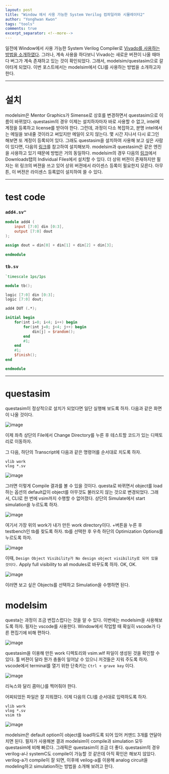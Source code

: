 ```yaml
---
layout: post
title: "Window 에서 사용 가능한 System Verilog 컴파일러와 시뮬레이터2"
author: "Yonghwan Kwon"
tags: "tools"
comments: true
excerpt_separator: <!--more-->
---
```

일전에 Window에서 사용 가능한 System Verilog Compiler로 [Vivado를 사용하는 방법을 소개하였다](https://yhkwon6658.github.io/2023-01-29/systemverilog-compiler-and-simulator). 그러나, 계속 사용을 하다보니 Vivado는 새로운 버젼이 나올 때마다 버그가 계속 존재하고 있는 것이 확인되었다. 그래서, modelsim/questasim으로 갈아타게 되었다. 이번 포스트에서는 modelsim에서 CLI를 사용하는 방법을 소개하고자 한다. <!--more-->

---
# 설치
modelsim은 Mentor Graphics가 Simense로 상호를 변경하면서 questasim으로 이름이 바뀌었다. questasim의 경우 이제는 설치하자마자 바로 사용할 수 없고, intel에 계정을 등록하고 license를 받아야 한다. 그런데, 과정이 다소 복잡하고, 분명 intel에서는 메일을 보내줄 것이라고 써있지만 메일이 오지 않는다. 몇 시간 지나서 다시 로그인 해보면 또 계정이 등록되어 있다. 그래도 questasim을 설치하여 사용해 보고 싶은 사람이 있다면, 다음의 [링크](https://fun-teaching-goodkook.blogspot.com/2023/07/questasimmodelsim.html)를 참고하여 설치해보자. modelsim과 questasim은 같은 엔진을 사용하고 있기 때문에 방법은 거의 동일하다. modelsim의 경우 다음의 [링크](https://www.intel.com/content/www/us/en/software-kit/711920/intel-quartus-ii-subscription-edition-design-software-version-13-0sp1-for-windows.html?)에서 Downloads탭의 Individual Files에서 설치할 수 있다. 더 상위 버젼이 존재하지만 필자는 위 링크의 버젼을 쓰고 있어 상위 버젼에서 라이센스 등록이 필요한지 모른다. 아무튼, 이 버젼은 라이센스 등록없이 설치하여 쓸 수 있다.  

---
# test code
### `add4.sv"`
```verilog
module add4 (
    input [7:0] din [0:3],
    output [7:0] dout
);

assign dout = din[0] + din[1] + din[2] + din[3];
    
endmodule
```
### `tb.sv`
```verilog
`timescale 1ps/1ps

module tb();

logic [7:0] din [0:3];
logic [7:0] dout;

add4 DUT (.*);

initial begin
    for(int i=0; i<4; i++) begin
        for(int j=0; j<4; j++) begin
            din[j] = $random();
        end
        #1;
    end    
    #1;
    $finish();
end

endmodule
```

---
# questasim
questasim이 정상적으로 설치가 되었다면 일단 실행해 보도록 하자. 다음과 같은 화면이 나올 것이다.  

![image](https://github.com/yhkwon6658/f2q/assets/120978778/11235cd6-b6ee-464f-ba10-3dff5925642b)

이제 좌측 상단의 File에서 Change Directory를 누른 후 테스트할 코드가 있는 디렉토리로 이동하자.  

그 다음, 하단의 Transcript에 다음과 같은 명령어를 순서대로 치도록 하자.

```
vlib work
vlog *.sv
```

![image](https://github.com/yhkwon6658/f2q/assets/120978778/09d9f7ad-ec05-4917-9e4f-fa729e2f9a01)  

그러면 이렇게 Compile 결과를 볼 수 있을 것이다. questa로 바뀌면서 object를 load하는 옵션의 default값이 object를 아무것도 불러오지 않는 것으로 변경되었다. 그래서, CLI로 한 번에 vsim까지 수행할 수 없어졌다. 상단의 Simulate에서 start simulation을 누르도록 하자.  

![image](https://github.com/yhkwon6658/f2q/assets/120978778/253708d2-097c-4fe7-bfa4-db84e73e6428)  

여기서 가장 위의 work가 내가 만든 work directory이다. +버튼을 누른 후 testbench인 tb를 찾도록 하자. tb를 선택한 후 우측 하단의 Optimization Options를 누르도록 하자.  

![image](https://github.com/yhkwon6658/f2q/assets/120978778/fa8b7c2e-fcb1-47b7-bd4a-595bd38a28f0)  

이때, `Design Object Visibility가 No design object visibility로 되어 있을 것이다.` Apply full visibility to all modules로 바꾸도록 하자. OK, OK.  

![image](https://github.com/yhkwon6658/f2q/assets/120978778/3d0a084d-2437-45c6-a1d2-4f722063d6a4)  

이러면 보고 싶은 Objects를 선택하고 Simulation을 수행하면 된다.  

# modelsim
questa는 과정이 조금 번잡스럽다는 것을 알 수 있다. 이번에는 modelsim을 사용해보도록 하자. 필자는 vscode를 사용한다. Window에서 작업할 때 확실히 vscode가 다른 편집기에 비해 편하다.  

![image](https://github.com/yhkwon6658/f2q/assets/120978778/58bdfaf3-12a1-4e0f-bec8-1fffa622c97b)

questasim을 이용해 만든 work 디렉토리와 vsim.wlf 파일이 생성된 것을 확인할 수 있다. 툴 버젼이 달라 뭔가 충돌이 일어날 수 있으니 저것들은 지워 주도록 하자. vscode에서 terminal를 열기 위한 단축키는 `Ctrl + grave key` 이다. 

![image](https://github.com/yhkwon6658/f2q/assets/120978778/96a1f027-d5f4-4aa2-a3de-8074a9670515)

리눅스와 달리 콤마(,)를 찍어줘야 한다.  

어찌되었든 파일은 잘 지워졌다. 이제 다음의 CLI를 순서대로 입력하도록 하자.  

```
vlib work
vlog *.sv
vsim tb
```

![image](https://github.com/yhkwon6658/f2q/assets/120978778/b6bf1223-ce62-4a78-8a4c-4e46c1451940)

modelsim은 default option이 object를 load하도록 되어 있어 커맨드 3개를 연달아 치면 된다. 필자가 사용해본 결과 modelsim이 compile과 simulation 모두 questasim에 비해 빠르다. 그래픽은 questasim이 조금 더 좋다. questasim의 경우 verilog-a나 systemC도 compile이 가능할 것 같은데 아직 확인은 해보지 않았다. verilog-a가 compile이 잘 되면, 이후에 veilog-a를 이용해 analog circuit을 modeling하고 simulation하는 방법을 소개해 보려고 한다.  
